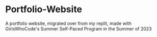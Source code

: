 # Portfolio-Website
A portfolio website, migrated over from my replit, made with GirlsWhoCode's Summer Self-Paced Program in the Summer of 2023
